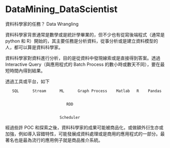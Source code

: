 # DataMining_DataScientist
資料科學家的任務？ Data Wrangling 

資料科學家背景通常是數學或是統計學畢業的，但不少也有從寫後端程式（通常是 python 和 R）開始的，其主要任務是分析資料，從事分析或是建立資料模型的人，都可以算是資料科學家。

資料科學家對資料進行分析，目的是從資料中發現線索或是直接得到答案。透過 Interactive Query（與應用程式的 Batch Process 的數小時或數天不同），要在最短時間內得到結果。

透過工具或平台，如下

       SQL      Stream      ML      Graph Process    Matlab   R    Pandas


                               RDD


                            Scheduler        

經過些許 POC 和探索之後，資料科學家的成果可能被商品化，或做額外衍生亦或加強，例如導入容錯特性，可能發展成資料處理或是商用的應用程式的一部分。最著名也是最為流行的應用例子就是商品推介系統。




